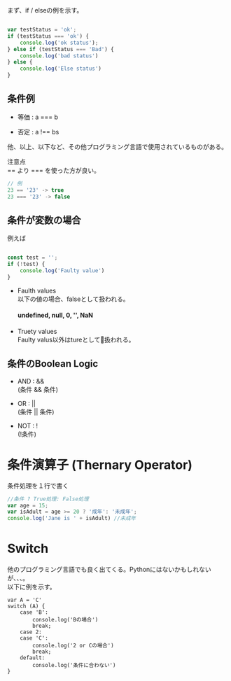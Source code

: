 
まず、if / elseの例を示す。

```javascript

var testStatus = 'ok';
if (testStatus === 'ok') {
    console.log('ok status');
} else if (testStatus === 'Bad') {
    console.log('bad status')
} else {
    console.log('Else status')
}
```

## 条件例

+ 等価   :   a === b

+ 否定   :   a !== bs

他、以上、以下など、その他プログラミング言語で使用されているものがある。

注意点  
== より === を使った方が良い。

```javascript  
// 例
23 == '23' -> true
23 === '23' -> false
```

## 条件が変数の場合

例えば

```javascript

const test = '';
if (!test) {
    console.log('Faulty value')
}
```

+ Faulth values  
   以下の値の場合、falseとして扱われる。  
   <h4> undefined, null, 0, '', NaN <h4>

+ Truety values  
  Faulty valus以外はtureとして扱われる。  
        
## 条件のBoolean Logic

+ AND : &&  
(条件 && 条件)

+ OR  : ||  
  (条件 || 条件)

+ NOT : !  
(!条件)

# 条件演算子 (Thernary Operator)

条件処理を１行で書く

```javascript
//条件 ? True処理: False処理
var age = 15;
var isAdult = age >= 20 ? '成年': '未成年';
console.log('Jane is ' + isAdult) //未成年
```

# Switch　

他のプログラミング言語でも良く出てくる。Pythonにはないかもしれないが、、、。   
以下に例を示す。
```
var A = 'C'
switch (A) {
    case 'B':
        console.log('Bの場合')
        break;
    case 2:
    case 'C':
        console.log('2 or Cの場合')
        break;
    default:
        console.log('条件に合わない')
}
```